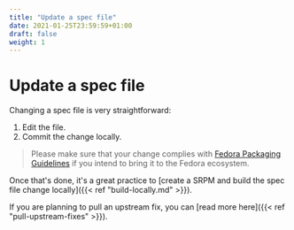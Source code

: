 ```yaml
---
title: "Update a spec file"
date: 2021-01-25T23:59:59+01:00
draft: false
weight: 1
---
```


# Update a spec file

Changing a spec file is very straightforward:
1. Edit the file.
2. Commit the change locally.

> Please make sure that your change complies with [Fedora Packaging
> Guidelines](https://docs.fedoraproject.org/en-US/packaging-guidelines/) if
> you intend to bring it to the Fedora ecosystem.

Once that's done, it's a great practice to [create a SRPM and build the spec file change locally]({{< ref "build-locally.md" >}}).

If you are planning to pull an upstream fix, you can [read more here]({{< ref "pull-upstream-fixes" >}}).

